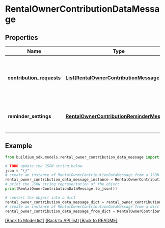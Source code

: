 # RentalOwnerContributionDataMessage


## Properties

Name | Type | Description | Notes
------------ | ------------- | ------------- | -------------
**contribution_requests** | [**List[RentalOwnerContributionMessage]**](RentalOwnerContributionMessage.md) | The contribution request details associated with the task. | [optional] 
**reminder_settings** | [**RentalOwnerContributionReminderMessage**](RentalOwnerContributionReminderMessage.md) | The contribution request reminder settings. | [optional] 

## Example

```python
from buildium_sdk.models.rental_owner_contribution_data_message import RentalOwnerContributionDataMessage

# TODO update the JSON string below
json = "{}"
# create an instance of RentalOwnerContributionDataMessage from a JSON string
rental_owner_contribution_data_message_instance = RentalOwnerContributionDataMessage.from_json(json)
# print the JSON string representation of the object
print(RentalOwnerContributionDataMessage.to_json())

# convert the object into a dict
rental_owner_contribution_data_message_dict = rental_owner_contribution_data_message_instance.to_dict()
# create an instance of RentalOwnerContributionDataMessage from a dict
rental_owner_contribution_data_message_from_dict = RentalOwnerContributionDataMessage.from_dict(rental_owner_contribution_data_message_dict)
```
[[Back to Model list]](../README.md#documentation-for-models) [[Back to API list]](../README.md#documentation-for-api-endpoints) [[Back to README]](../README.md)



